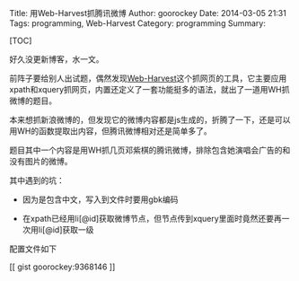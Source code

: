 Title: 用Web-Harvest抓腾讯微博
Author: goorockey
Date: 2014-03-05 21:31
Tags: programming, Web-Harvest
Category: programming
Summary: 


[TOC]

[Web-Harvest]: http://web-harvest.sourceforge.net "Web-Harvest"

好久没更新博客，水一文。

前阵子要给别人出试题，偶然发现[Web-Harvest](下称WH)这个抓网页的工具，它主要应用xpath和xquery抓网页，内置还定义了一套功能挺多的语法，就出了一道用WH抓微博的题目。

本来想抓新浪微博的，但发现它的微博内容都是js生成的，折腾了一下，还是可以用WH的函数提取出内容，但腾讯微博相对还是简单多了。

题目其中一个内容是用WH抓几页邓紫棋的腾讯微博，排除包含她演唱会广告的和没有图片的微博。

<!-- more -->

其中遇到的坑：

- 因为是包含中文，写入到文件时要用gbk编码

- 在xpath已经用li[@id]获取微博节点，但节点传到xquery里面时竟然还要再一次用li[@id]获取一级

配置文件如下

[[ gist goorockey:9368146 ]]
